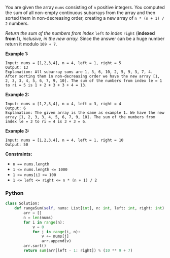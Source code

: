 You are given the array  `nums`  consisting of  `n`  positive integers. You computed the sum of all non-empty continuous
subarrays from the array and then sorted them in non-decreasing order, creating a new array of  `n * (n + 1) / 2`
numbers.

_Return the sum of the numbers from index_ `left` _to index_ `right`  (**indexed from 1**)_, inclusive, in the new
array._ Since the answer can be a huge number return it modulo  `109 + 7`.

**Example 1:**

```
Input: nums = [1,2,3,4], n = 4, left = 1, right = 5
Output: 13 
Explanation: All subarray sums are 1, 3, 6, 10, 2, 5, 9, 3, 7, 4. After sorting them in non-decreasing order we have the new array [1, 2, 3, 3, 4, 5, 6, 7, 9, 10]. The sum of the numbers from index le = 1 to ri = 5 is 1 + 2 + 3 + 3 + 4 = 13. 
```

**Example 2:**

```
Input: nums = [1,2,3,4], n = 4, left = 3, right = 4
Output: 6
Explanation: The given array is the same as example 1. We have the new array [1, 2, 3, 3, 4, 5, 6, 7, 9, 10]. The sum of the numbers from index le = 3 to ri = 4 is 3 + 3 = 6.
```

**Example 3:**

```
Input: nums = [1,2,3,4], n = 4, left = 1, right = 10
Output: 50
```

**Constraints:**

- `n == nums.length`
- `1 <= nums.length <= 1000`
- `1 <= nums[i] <= 100`
- `1 <= left <= right <= n * (n + 1) / 2`

### Python

```python
class Solution:
    def rangeSum(self, nums: List[int], n: int, left: int, right: int) -> int:
        arr = []
        n = len(nums)
        for i in range(n):
            v = 0
            for j in range(i, n):
                v += nums[j]
                arr.append(v)
        arr.sort()
        return sum(arr[left - 1: right]) % (10 ** 9 + 7)
```